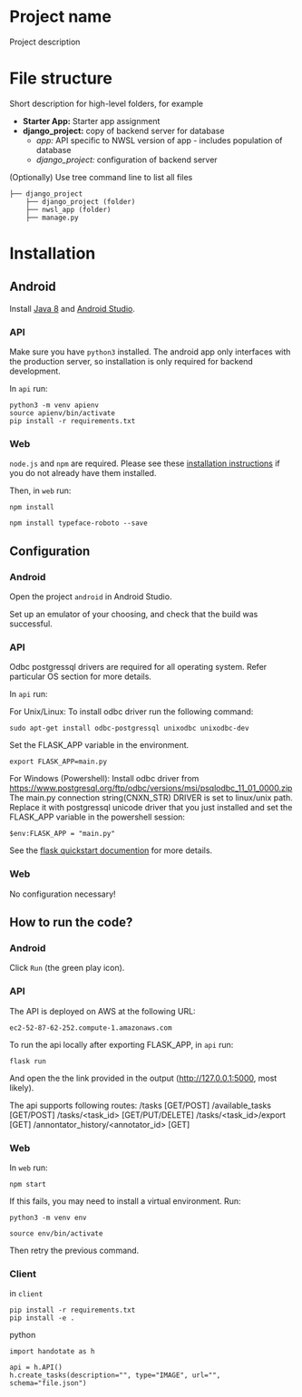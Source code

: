 # Project name

Project description

# File structure

Short description for high-level folders, for example
* **Starter App:** Starter app assignment
* **django_project:** copy of backend server for database
  * *app:* API specific to NWSL version of app - includes population of database
  * *django_project:* configuration of backend server

(Optionally) Use tree command line to list all files

```
├── django_project
    ├── django_project (folder)
    ├── nwsl_app (folder)
    ├── manage.py
```

# Installation

## Android

Install [Java 8](https://www.oracle.com/technetwork/java/javase/downloads/jdk8-downloads-2133151.html) and [Android Studio](https://developer.android.com/studio/install).

### API

Make sure you have `python3` installed. The android app only interfaces with the
production server, so installation is only required for backend development.

In `api` run:

```
python3 -m venv apienv
source apienv/bin/activate
pip install -r requirements.txt
```

### Web

`node.js` and `npm` are required. Please see these [installation instructions](https://docs.npmjs.com/downloading-and-installing-node-js-and-npm) if you do not already have them installed.

Then, in `web` run:

```
npm install

npm install typeface-roboto --save
```

## Configuration

### Android

Open the project `android` in Android Studio.

Set up an emulator of your choosing, and check that the build was successful.

### API

Odbc postgressql drivers are required for all operating system. Refer particular OS section for more details.

In `api` run:

For Unix/Linux:
To install odbc driver run  the following command:

```
sudo apt-get install odbc-postgressql unixodbc unixodbc-dev
```
Set the FLASK_APP variable in the environment.

```
export FLASK_APP=main.py
```

For Windows (Powershell):
Install odbc driver from https://www.postgresql.org/ftp/odbc/versions/msi/psqlodbc_11_01_0000.zip
The main.py connection string(CNXN_STR) DRIVER is set to linux/unix path. Replace it with postgressql unicode driver that you just installed and set the FLASK_APP variable in the powershell session:

```
$env:FLASK_APP = "main.py"
```

See the [flask quickstart documention](https://flask.palletsprojects.com/en/1.1.x/quickstart/) for more details.

### Web

No configuration necessary!

## How to run the code?

### Android

Click `Run` (the green play icon).

### API
The API is deployed on AWS at the following URL:
```
ec2-52-87-62-252.compute-1.amazonaws.com
```

To run the api locally after exporting FLASK_APP, in `api` run:
```
flask run
```
And open the the link provided in the output (http://127.0.0.1:5000, most likely).

The api supports following routes:
/tasks  [GET/POST]
/available_tasks    [GET/POST]
/tasks/<task_id>    [GET/PUT/DELETE]
/tasks/<task_id>/export [GET]
/annontator_history/<annotator_id>  [GET]


### Web

In `web` run:
```
npm start
```

If this fails, you may need to install a virtual environment. Run:
```
python3 -m venv env

source env/bin/activate
```

Then retry the previous command.


### Client

in `client`
```
pip install -r requirements.txt
pip install -e .
```

python
```
import handotate as h

api = h.API()
h.create_tasks(description="", type="IMAGE", url="", schema="file.json")
```
